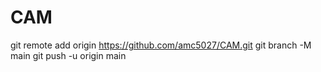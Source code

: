 # CAM
git remote add origin https://github.com/amc5027/CAM.git
git branch -M main
git push -u origin main
